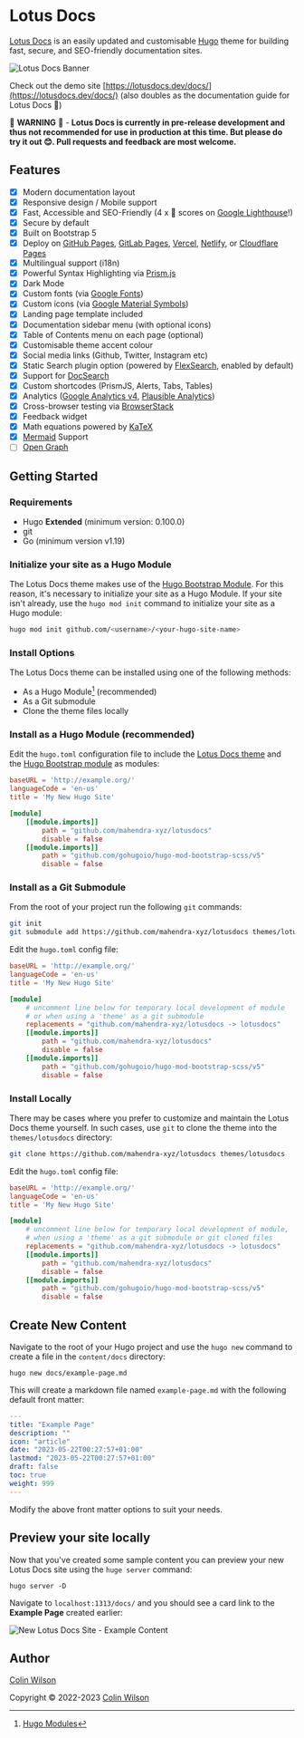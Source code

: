 # Lotus Docs

[Lotus Docs](https://lotusdocs.dev) is an easily updated and customisable [Hugo](https://gohugo.io/) theme for building fast, secure, and SEO-friendly documentation sites.

![Lotus Docs Banner](https://res.cloudinary.com/lotuslabs/image/upload/v1693340144/Lotus%20Docs/Social%20Media/lotus-docs-screenshot_hugo-themes-website_v2_3200x1800_rd_m9y7xh.webp)

Check out the demo site [https://lotusdocs.dev/docs/](https://lotusdocs.dev/docs/) (also doubles as the documentation guide for Lotus Docs 📖)

🚧 **WARNING** 🚧 - **Lotus Docs is currently in pre-release development and thus not recommended for use in production at this time. But please do try it out 😊. Pull requests and feedback are most welcome.**

## Features

- [x] Modern documentation layout
- [x] Responsive design / Mobile support
- [x] Fast, Accessible and SEO-Friendly (4 x 💯 scores on [Google Lighthouse](https://pagespeed.web.dev/)!)
- [x] Secure by default
- [x] Built on Bootstrap 5
- [x] Deploy on [GitHub Pages](https://pages.github.com/), [GitLab Pages](https://about.gitlab.com/stages-devops-lifecycle/pages/), [Vercel](https://vercel.com/), [Netlify](https://netlify.com), or [Cloudflare Pages](https://pages.cloudflare.com/)
- [x] Multilingual support (i18n)
- [x] Powerful Syntax Highlighting via [Prism.js](https://prismjs.com/)
- [x] Dark Mode
- [x] Custom fonts (via [Google Fonts](https://fonts.google.com/))
- [x] Custom icons (via [Google Material Symbols](https://fonts.google.com/icons?icon.style=Outlined&icon.set=Material+Symbols))
- [x] Landing page template included
- [x] Documentation sidebar menu (with optional icons)
- [x] Table of Contents menu on each page (optional)
- [x] Customisable theme accent colour
- [x] Social media links (Github, Twitter, Instagram etc)
- [x] Static Search plugin option (powered by [FlexSearch](https://github.com/nextapps-de/flexsearch), enabled by default)
- [x] Support for [DocSearch](https://docsearch.algolia.com/)
- [x] Custom shortcodes (PrismJS, Alerts, Tabs, Tables)
- [x] Analytics ([Google Analytics v4](https://analytics.google.com/analytics/web/), [Plausible Analytics](https://plausible.io/))
- [x] Cross-browser testing via [BrowserStack](https://browserstack.com)
- [x] Feedback widget
- [x] Math equations powered by [KaTeX](https://katex.org/)
- [x] [Mermaid](https://mermaid.js.org/) Support
- [ ] [Open Graph](https://ogp.me/)

## Getting Started

### Requirements

- Hugo **Extended** (minimum version: 0.100.0)
- git
- Go (minimum version v1.19)

### Initialize your site as a Hugo Module

The Lotus Docs theme makes use of the [Hugo Bootstrap Module](https://github.com/gohugoio/hugo-mod-bootstrap-scss). For this reason, it's necessary to initialize your site as a Hugo Module. If your site isn't already, use the `hugo mod init` command to initialize your site as a Hugo module:

```bash
hugo mod init github.com/<username>/<your-hugo-site-name>
```

### Install Options

The Lotus Docs theme can be installed using one of the following methods:

- As a Hugo Module[^1] (recommended)
- As a Git submodule
- Clone the theme files locally

### Install as a Hugo Module (recommended)

Edit the `hugo.toml` configuration file to include the [Lotus Docs theme](https://github.com/mahendra-xyz/lotusdocs) and the [Hugo Bootstrap module](https://github.com/gohugoio/hugo-mod-bootstrap-scss) as modules:

```toml
baseURL = 'http://example.org/'
languageCode = 'en-us'
title = 'My New Hugo Site'

[module]
    [[module.imports]]
        path = "github.com/mahendra-xyz/lotusdocs"
        disable = false
    [[module.imports]]
        path = "github.com/gohugoio/hugo-mod-bootstrap-scss/v5"
        disable = false
```

### Install as a Git Submodule

From the root of your project run the following `git` commands:

```bash
git init
git submodule add https://github.com/mahendra-xyz/lotusdocs themes/lotusdocs
```

Edit the `hugo.toml` config file:

```toml
baseURL = 'http://example.org/'
languageCode = 'en-us'
title = 'My New Hugo Site'

[module]
    # uncomment line below for temporary local development of module
    # or when using a 'theme' as a git submodule
    replacements = "github.com/mahendra-xyz/lotusdocs -> lotusdocs"
    [[module.imports]]
        path = "github.com/mahendra-xyz/lotusdocs"
        disable = false
    [[module.imports]]
        path = "github.com/gohugoio/hugo-mod-bootstrap-scss/v5"
        disable = false
```

### Install Locally

There may be cases where you prefer to customize and maintain the Lotus Docs theme yourself. In such cases, use `git` to clone the theme into the `themes/lotusdocs` directory:

```bash
git clone https://github.com/mahendra-xyz/lotusdocs themes/lotusdocs
```

Edit the `hugo.toml` config file:

```toml
baseURL = 'http://example.org/'
languageCode = 'en-us'
title = 'My New Hugo Site'

[module]
    # uncomment line below for temporary local development of module,
    # when using a 'theme' as a git submodule or git cloned files
    replacements = "github.com/mahendra-xyz/lotusdocs -> lotusdocs"
    [[module.imports]]
        path = "github.com/mahendra-xyz/lotusdocs"
        disable = false
    [[module.imports]]
        path = "github.com/gohugoio/hugo-mod-bootstrap-scss/v5"
        disable = false
```

## Create New Content

Navigate to the root of your Hugo project and use the `hugo new` command to create a file in the `content/docs` directory:

```shell
hugo new docs/example-page.md
```

This will create a markdown file named `example-page.md` with the following default front matter:

```yaml
---
title: "Example Page"
description: ""
icon: "article"
date: "2023-05-22T00:27:57+01:00"
lastmod: "2023-05-22T00:27:57+01:00"
draft: false
toc: true
weight: 999
---
```

Modify the above front matter options to suit your needs.

## Preview your site locally

Now that you've created some sample content you can preview your new Lotus Docs site using the `huge server` command:

```shell
hugo server -D
```

Navigate to `localhost:1313/docs/` and you should see a card link to the **Example Page** created earlier:

![New Lotus Docs Site - Example Content](https://res.cloudinary.com/lotuslabs/image/upload/v1690992310/Lotus%20Docs/images/lotus_docs_new_site_and_content_module_setup_oiuyex.png)

## Author

[Colin Wilson](https://github.com/colinwilson)

Copyright © 2022-2023 [Colin Wilson](https://github.com/colinwilson)

[^1]: [Hugo Modules](https://gohugo.io/hugo-modules/)
